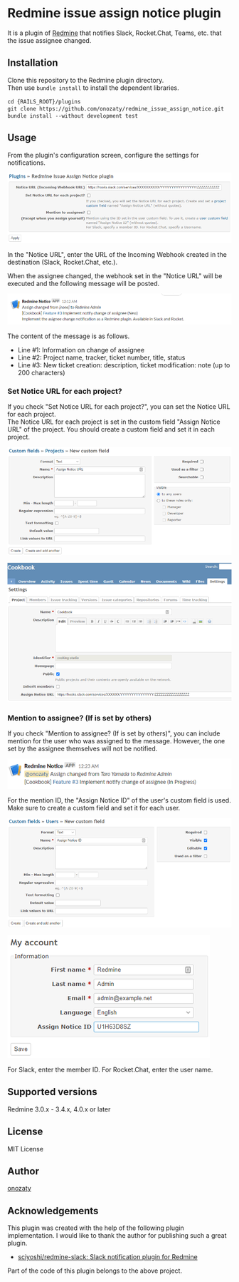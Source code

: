 # Redmine issue assign notice plugin

It is a plugin of [Redmine](http://www.redmine.org) that notifies Slack, Rocket.Chat, Teams, etc. that the issue assignee changed.

## Installation

Clone this repository to the Redmine plugin directory.  
Then use `bundle install` to install the dependent libraries. 

```
cd {RAILS_ROOT}/plugins
git clone https://github.com/onozaty/redmine_issue_assign_notice.git
bundle install --without development test
```

## Usage

From the plugin's configuration screen, configure the settings for notifications.

![Screenshot of plugin configure](screenshots/configure.png)

In the "Notice URL", enter the URL of the Incoming Webhook created in the destination (Slack, Rocket.Chat, etc.).

When the assignee changed, the webhook set in the "Notice URL" will be executed and the following message will be posted.

![Screenshot of slack message](screenshots/slack_message.png)

The content of the message is as follows.

* Line #1: Information on change of assignee
* Line #2: Project name, tracker, ticket number, title, status
* Line #3: New ticket creation: description, ticket modification: note (up to 200 characters)

### Set Notice URL for each project?

If you check "Set Notice URL for each project?", you can set the Notice URL for each project.  
The Notice URL for each project is set in the custom field "Assign Notice URL" of the project. You should create a custom field and set it in each project.

![Screenshot of create project custom field](screenshots/create_project_custom_field.png)

![Screenshot of project setting](screenshots/project_setting.png)

### Mention to assignee? (If is set by others)

If you check "Mention to assignee? (If is set by others)", you can include mention for the user who was assigned to the message. However, the one set by the assignee themselves will not be notified.  

![Screenshot of slack message](screenshots/slack_mention.png)

For the mention ID, the "Assign Notice ID" of the user's custom field is used. Make sure to create a custom field and set it for each user.

![Screenshot of create user custom field](screenshots/create_user_custom_field.png)

![Screenshot of my account](screenshots/my_account.png)

For Slack, enter the member ID. For Rocket.Chat, enter the user name.

## Supported versions

Redmine 3.0.x - 3.4.x, 4.0.x or later

## License

MIT License

## Author

[onozaty](https://github.com/onozaty)

## Acknowledgements

This plugin was created with the help of the following plugin implementation. I would like to thank the author for publishing such a great plugin.

* [sciyoshi/redmine\-slack: Slack notification plugin for Redmine](https://github.com/sciyoshi/redmine-slack)

Part of the code of this plugin belongs to the above project.
